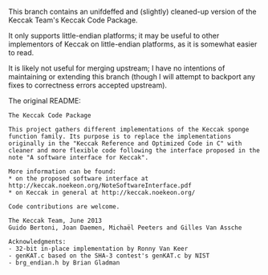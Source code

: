 This branch contains an unifdeffed and (slightly) cleaned-up version of
the Keccak Team's Keccak Code Package.

It only supports little-endian platforms; it may be useful to other
implementors of Keccak on little-endian platforms, as it is somewhat
easier to read.

It is likely not useful for merging upstream; I have no intentions of
maintaining or extending this branch (though I will attempt to backport
any fixes to correctness errors accepted upstream).


The original README:

    The Keccak Code Package

    This project gathers different implementations of the Keccak sponge function family. Its purpose is to replace the implementations originally in the "Keccak Reference and Optimized Code in C" with cleaner and more flexible code following the interface proposed in the note "A software interface for Keccak".

    More information can be found:
    * on the proposed software interface at http://keccak.noekeon.org/NoteSoftwareInterface.pdf
    * on Keccak in general at http://keccak.noekeon.org/

    Code contributions are welcome.

    The Keccak Team, June 2013
    Guido Bertoni, Joan Daemen, Michaël Peeters and Gilles Van Assche

    Acknowledgments:
    - 32-bit in-place implementation by Ronny Van Keer
    - genKAT.c based on the SHA-3 contest's genKAT.c by NIST
    - brg_endian.h by Brian Gladman
